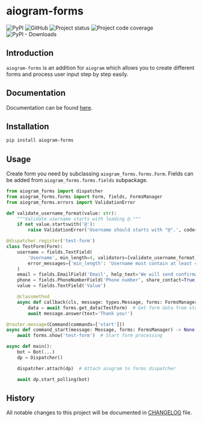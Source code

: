 # aiogram-forms
![PyPI](https://img.shields.io/pypi/v/aiogram-forms)
![GitHub](https://img.shields.io/github/license/13g10n/aiogram-forms)
![Project status](https://img.shields.io/pypi/status/aiogram-forms)
![Project code coverage](https://img.shields.io/badge/coverage-100%25-brightgreen)
![PyPI - Downloads](https://img.shields.io/pypi/dm/aiogram-forms?label=installs)

## Introduction
`aiogram-forms` is an addition for `aiogram` which allows you to create different forms and process user input step by step easily.

## Documentation
Documentation can be found [here](https://13g10n.com/docs/aiogram-forms).

## Installation
```bash
pip install aiogram-forms
```

## Usage
Create form you need by subclassing `aiogram_forms.forms.Form`. Fields can be added from `aiogram_forms.forms.fields` subpackage.
```python
from aiogram_forms import dispatcher
from aiogram_forms.forms import Form, fields, FormsManager
from aiogram_forms.errors import ValidationError

def validate_username_format(value: str):
    """Validate username starts with leading @."""
    if not value.startswith('@'):
        raise ValidationError('Username should starts with "@".', code='username_prefix')

@dispatcher.register('test-form')
class TestForm(Form):
    username = fields.TextField(
        'Username', min_length=4, validators=[validate_username_format],
        error_messages={'min_length': 'Username must contain at least 4 characters!'}
    )
    email = fields.EmailField('Email', help_text='We will send confirmation code.')
    phone = fields.PhoneNumberField('Phone number', share_contact=True)
    value = fields.TextField('Value')

    @classmethod
    async def callback(cls, message: types.Message, forms: FormsManager, **data) -> None:
        data = await forms.get_data(TestForm)  # Get form data from state
        await message.answer(text='Thank you!')

@router.message(Command(commands=['start']))
async def command_start(message: Message, forms: FormsManager) -> None:
    await forms.show('test-form')  # Start form processing

async def main():
    bot = Bot(...)
    dp = Dispatcher()

    dispatcher.attach(dp)  # Attach aiogram to forms dispatcher 

    await dp.start_polling(bot)
```

## History
All notable changes to this project will be documented in [CHANGELOG](CHANGELOG.md) file.
